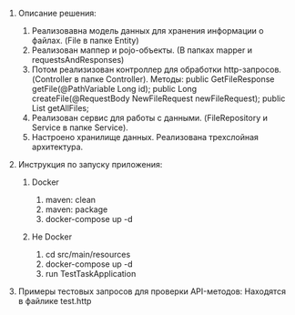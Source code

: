1) Описание решения:
   1. Реализовавна модель данных для хранения информации о файлах. (File в папке Entity)
   2.   Реализован маппер и pojo-объекты. (В папках mapper и requestsAndResponses)
   3.    Потом реализизован контроллер для обработки http-запросов. (Controller в папке Controller).
           Методы:
               public GetFileResponse getFile(@PathVariable Long id); 
               public Long createFile(@RequestBody NewFileRequest newFileRequest); 
               public List<GetFileResponse> getAllFiles;
   4.    Реализован сервис для работы с данными. (FileRepository и Service в папке Service).
   5.    Настроено хранилище данных. 
   Реализована трехслойная архитектура.

2) Инструкция по запуску приложения:
    1. Docker
       1) maven: clean
       2) maven: package
       3) docker-compose up -d

    2. Не Docker
       1) cd src/main/resources
       2) docker-compose up -d
       3) run TestTaskApplication

3) Примеры тестовых запросов для проверки API-методов:
    Находятся в файлике test.http